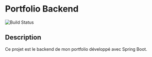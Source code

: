 # Portfolio Backend

![Build Status](https://img.shields.io/github/workflow/status/kadel237/portFolio/🧪%20Build%20&%20Test%20Spring%20Boot?label=Build%20Status)

## Description
Ce projet est le backend de mon portfolio développé avec Spring Boot.
